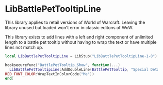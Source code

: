 # LibBattlePetTooltipLine

This library applies to retail versions of World of Warcraft. Leaving the
library unused but loaded won't error in classic editons of WoW.

This library exists to add lines with a left and right component of unlimited
length to a battle pet tooltip without having to wrap the text or have multiple
lines not match up.

```lua
local LibBattlePetTooltipLine = LibStub("LibBattlePetTooltipLine-1-0")

hooksecurefunc("BattlePetTooltip_Show", function(...)
  LibBattlePetTooltipLine:AddDoubleLine(BattlePetTooltip, "Special Detail",
RED_FONT_COLOR:WrapTextInColorCode("Me"))
end)
```
